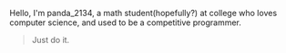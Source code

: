 Hello, I'm panda\_2134, a math student(hopefully?) at college who loves computer science, and used to be a competitive programmer.        

> Just do it. 

